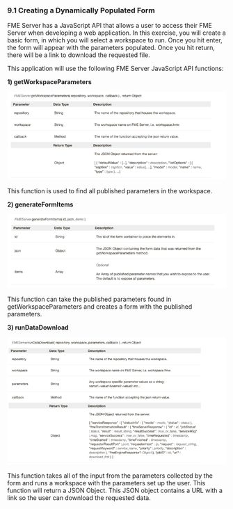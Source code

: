### 9.1 Creating a Dynamically Populated Form

FME Server has a JavaScript API that allows a user to access their
FME Server when developing a web application. In this exercise, you will
create a basic form, in which you will select a workspace to run. Once
you hit enter, the form will appear with the parameters populated. Once
you hit return, there will be a link to download the requested file.

This application will use the following FME Server JavaScript API functions:

**1) getWorkspaceParameters**

![](./Images/9.1.1.GetWorkspaceParameters.png)

This function is used to find all published parameters in the workspace.

**2) generateFormItems**

![](./Images/9.1.2.generateFormItems.png)

This function can take the published parameters found in getWorkspaceParameters and creates a form with the published parameters.  

**3) runDataDownload**

![](./Images/9.1.3.DataDownload.png)

This function takes all of the input from the parameters collected by the form and runs a workspace with the parameters set up the user. This function will return a JSON Object. This JSON object contains a URL with a link so the user can download the requested data.  
